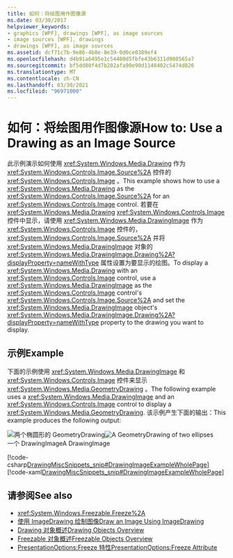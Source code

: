 ```yaml
---
title: 如何：将绘图用作图像源
ms.date: 03/30/2017
helpviewer_keywords:
- graphics [WPF], drawings [WPF], as image sources
- image sources [WPF], drawings
- drawings [WPF], as image sources
ms.assetid: dcf71c7b-9e86-4b8e-8e39-0d0ce0389ef4
ms.openlocfilehash: d4b91a6495e1c54400d5fbfe43b6311d908565a7
ms.sourcegitcommit: bf5dd80f4d7b202afa90e90d1148402c5474d826
ms.translationtype: MT
ms.contentlocale: zh-CN
ms.lasthandoff: 03/30/2021
ms.locfileid: "96971000"
---
```

# <a name="how-to-use-a-drawing-as-an-image-source"></a><span data-ttu-id="ff7cc-102">如何：将绘图用作图像源</span><span class="sxs-lookup"><span data-stu-id="ff7cc-102">How to: Use a Drawing as an Image Source</span></span>
<span data-ttu-id="ff7cc-103">此示例演示如何使用 <xref:System.Windows.Media.Drawing> 作为 <xref:System.Windows.Controls.Image.Source%2A> 控件的 <xref:System.Windows.Controls.Image> 。</span><span class="sxs-lookup"><span data-stu-id="ff7cc-103">This example shows how to use a <xref:System.Windows.Media.Drawing> as the <xref:System.Windows.Controls.Image.Source%2A> for an <xref:System.Windows.Controls.Image> control.</span></span> <span data-ttu-id="ff7cc-104">若要在 <xref:System.Windows.Media.Drawing> <xref:System.Windows.Controls.Image> 控件中显示，请使用 <xref:System.Windows.Media.DrawingImage> 作为 <xref:System.Windows.Controls.Image> 控件的， <xref:System.Windows.Controls.Image.Source%2A> 并将 <xref:System.Windows.Media.DrawingImage> 对象的 <xref:System.Windows.Media.DrawingImage.Drawing%2A?displayProperty=nameWithType> 属性设置为要显示的绘图。</span><span class="sxs-lookup"><span data-stu-id="ff7cc-104">To display a <xref:System.Windows.Media.Drawing> with an <xref:System.Windows.Controls.Image> control, use a <xref:System.Windows.Media.DrawingImage> as the <xref:System.Windows.Controls.Image> control's <xref:System.Windows.Controls.Image.Source%2A> and set the <xref:System.Windows.Media.DrawingImage> object's <xref:System.Windows.Media.DrawingImage.Drawing%2A?displayProperty=nameWithType> property to the drawing you want to display.</span></span>  
  
## <a name="example"></a><span data-ttu-id="ff7cc-105">示例</span><span class="sxs-lookup"><span data-stu-id="ff7cc-105">Example</span></span>  
 <span data-ttu-id="ff7cc-106">下面的示例使用 <xref:System.Windows.Media.DrawingImage> 和 <xref:System.Windows.Controls.Image> 控件来显示 <xref:System.Windows.Media.GeometryDrawing> 。</span><span class="sxs-lookup"><span data-stu-id="ff7cc-106">The following example uses a <xref:System.Windows.Media.DrawingImage> and an <xref:System.Windows.Controls.Image> control to display a <xref:System.Windows.Media.GeometryDrawing>.</span></span> <span data-ttu-id="ff7cc-107">该示例产生下面的输出：</span><span class="sxs-lookup"><span data-stu-id="ff7cc-107">This example produces the following output:</span></span>  
  
 <span data-ttu-id="ff7cc-108">![两个椭圆形的 GeometryDrawing](./media/graphicsmm-geodraw.jpg "graphicsmm_geodraw")</span><span class="sxs-lookup"><span data-stu-id="ff7cc-108">![A GeometryDrawing of two ellipses](./media/graphicsmm-geodraw.jpg "graphicsmm_geodraw")</span></span>  
<span data-ttu-id="ff7cc-109">一个 DrawingImage</span><span class="sxs-lookup"><span data-stu-id="ff7cc-109">A DrawingImage</span></span>  
  
 [!code-csharp[DrawingMiscSnippets_snip#DrawingImageExampleWholePage](~/samples/snippets/csharp/VS_Snippets_Wpf/DrawingMiscSnippets_snip/CSharp/DrawingImageExample.cs#drawingimageexamplewholepage)]
 [!code-xaml[DrawingMiscSnippets_snip#DrawingImageExampleWholePage](~/samples/snippets/xaml/VS_Snippets_Wpf/DrawingMiscSnippets_snip/XAML/DrawingImageExample.xaml#drawingimageexamplewholepage)]  
  
## <a name="see-also"></a><span data-ttu-id="ff7cc-110">请参阅</span><span class="sxs-lookup"><span data-stu-id="ff7cc-110">See also</span></span>

- <xref:System.Windows.Freezable.Freeze%2A>
- [<span data-ttu-id="ff7cc-111">使用 ImageDrawing 绘制图像</span><span class="sxs-lookup"><span data-stu-id="ff7cc-111">Draw an Image Using ImageDrawing</span></span>](how-to-draw-an-image-using-imagedrawing.md)
- [<span data-ttu-id="ff7cc-112">Drawing 对象概述</span><span class="sxs-lookup"><span data-stu-id="ff7cc-112">Drawing Objects Overview</span></span>](drawing-objects-overview.md)
- [<span data-ttu-id="ff7cc-113">Freezable 对象概述</span><span class="sxs-lookup"><span data-stu-id="ff7cc-113">Freezable Objects Overview</span></span>](../advanced/freezable-objects-overview.md)
- [<span data-ttu-id="ff7cc-114">PresentationOptions:Freeze 特性</span><span class="sxs-lookup"><span data-stu-id="ff7cc-114">PresentationOptions:Freeze Attribute</span></span>](../advanced/presentationoptions-freeze-attribute.md)
